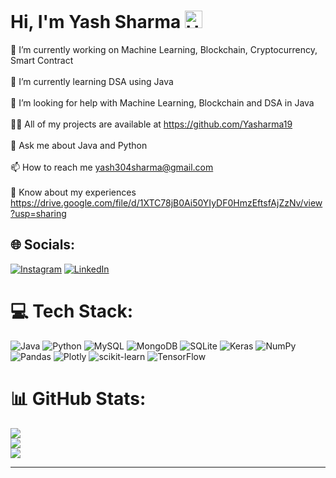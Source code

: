 # Hi, I'm Yash Sharma <img src="https://user-images.githubusercontent.com/1303154/88677602-1635ba80-d120-11ea-84d8-d263ba5fc3c0.gif" width="28px" alt="Hey">
🔭 I’m currently working on Machine Learning, Blockchain, Cryptocurrency, Smart Contract<br><br>🌱 I’m currently learning DSA using Java<br><br>🤝 I’m looking for help with Machine Learning, Blockchain and DSA in Java<br><br>👨‍💻 All of my projects are available at https://github.com/Yasharma19<br><br>💬 Ask me about Java and Python<br><br>📫 How to reach me yash304sharma@gmail.com<br><br>📄 Know about my experiences https://drive.google.com/file/d/1XTC78jB0Ai50YIyDF0HmzEftsfAjZzNv/view?usp=sharing

## 🌐 Socials:
[![Instagram](https://img.shields.io/badge/Instagram-%23E4405F.svg?logo=Instagram&logoColor=white)](https://instagram.com/yashsharmaa21) [![LinkedIn](https://img.shields.io/badge/LinkedIn-%230077B5.svg?logo=linkedin&logoColor=white)](https://linkedin.com/in/yash-sharma-55a710198) 


# 💻 Tech Stack:
![Java](https://img.shields.io/badge/java-%23ED8B00.svg?style=for-the-badge&logo=java&logoColor=white) ![Python](https://img.shields.io/badge/python-3670A0?style=for-the-badge&logo=python&logoColor=ffdd54) ![MySQL](https://img.shields.io/badge/mysql-%2300f.svg?style=for-the-badge&logo=mysql&logoColor=white) ![MongoDB](https://img.shields.io/badge/MongoDB-%234ea94b.svg?style=for-the-badge&logo=mongodb&logoColor=white) ![SQLite](https://img.shields.io/badge/sqlite-%2307405e.svg?style=for-the-badge&logo=sqlite&logoColor=white) ![Keras](https://img.shields.io/badge/Keras-%23D00000.svg?style=for-the-badge&logo=Keras&logoColor=white) ![NumPy](https://img.shields.io/badge/numpy-%23013243.svg?style=for-the-badge&logo=numpy&logoColor=white) ![Pandas](https://img.shields.io/badge/pandas-%23150458.svg?style=for-the-badge&logo=pandas&logoColor=white) ![Plotly](https://img.shields.io/badge/Plotly-%233F4F75.svg?style=for-the-badge&logo=plotly&logoColor=white) ![scikit-learn](https://img.shields.io/badge/scikit--learn-%23F7931E.svg?style=for-the-badge&logo=scikit-learn&logoColor=white) ![TensorFlow](https://img.shields.io/badge/TensorFlow-%23FF6F00.svg?style=for-the-badge&logo=TensorFlow&logoColor=white)
# 📊 GitHub Stats:
![](https://github-readme-stats.vercel.app/api?username=Yasharma19&theme=dark&hide_border=false&include_all_commits=true&count_private=false)<br/>
![](https://github-readme-streak-stats.herokuapp.com/?user=Yasharma19&theme=dark&hide_border=false)<br/>
![](https://github-readme-stats.vercel.app/api/top-langs/?username=Yasharma19&theme=dark&hide_border=false&include_all_commits=true&count_private=false&layout=compact)

---
<!-- Proudly created with GPRM ( https://gprm.itsvg.in ) -->
